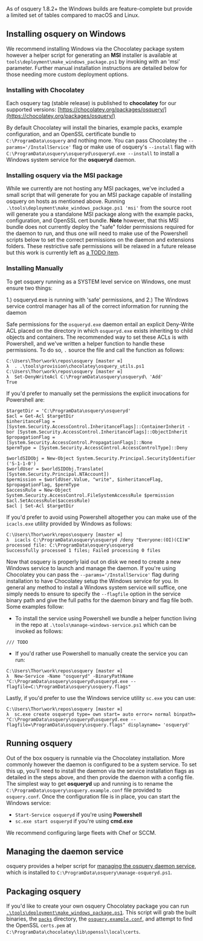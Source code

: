 As of osquery 1.8.2+ the Windows builds are feature-complete but provide a limited set of tables compared to macOS and Linux.

## Installing osquery on Windows
We recommend installing Windows via the Chocolatey package system however a helper script for generating an **MSI** installer is available at `tools\deployment\make_windows_package.ps1` by invoking with an 'msi' parameter. Further manual installation instructions are detailed below for those needing more custom deployment options.

### Installing with Chocolatey
Each osquery tag (stable release) is published to **chocolatey** for our supported versions: [https://chocolatey.org/packages/osquery/](https://chocolatey.org/packages/osquery/)

By default Chocolatey will install the binaries, example packs, example configuration, and an OpenSSL certificate bundle to `C:\ProgramData\osquery` and nothing more. You can pass Chocolatey the `--params='/InstallService'` flag or make use of osquery's `--install` flag with `C:\ProgramData\osquery\osqueryd\osqueryd.exe --install` to install a Windows system service for the **osqueryd** daemon.

### Installing osquery via the MSI package
While we currently are not hosting any MSI packages, we've included a small script that will generate for you an MSI package capable of installing osquery on hosts as mentioned above. Running `.\tools\deployment\make_windows_package.ps1 'msi'` from the source root will generate you a standalone MSI package along with the example packs, configuration, and OpenSSL cert bundle. **Note** however, that this MSI bundle does not currently deploy the "safe" folder permissions required for the daemon to run, and thus one will need to make use of the Powershell scripts below to set the correct permissions on the daemon and extensions folders. These restrictive safe permissions will be relaxed in a future release but this work is currently left as [a TODO item](https://github.com/facebook/osquery/issues/3704).

### Installing Manually
To get osquery running as a SYSTEM level service on Windows, one must ensure two things:

1.) osqueryd.exe is running with 'safe' permissions, and
2.) The Windows service control manager has all of the correct information for running the daemon

Safe permissions for the `osqueryd.exe` daemon entail an explicit Deny-Write ACL placed on the directory in which `osqueryd.exe` exists inheriting to child objects and containers. The recommended way to set these ACLs is with Powershell, and we've written a helper function to handle these permissions. To do so, `.` source the file and call the function as follows:
```
C:\Users\Thor\work\repos\osquery [master ≡]
λ  . .\tools\provision\chocolatey\osquery_utils.ps1
C:\Users\Thor\work\repos\osquery [master ≡]
λ  Set-DenyWriteAcl C:\ProgramData\osquery\osqueryd\ 'Add'
True
```
If you'd prefer to manually set the permissions the explicit invocations for Powershell are:
```
$targetDir = 'C:\ProgramData\osquery\osqueryd'
$acl = Get-Acl $targetDir
$inheritanceFlag = [System.Security.AccessControl.InheritanceFlags]::ContainerInherit -bor [System.Security.AccessControl.InheritanceFlags]::ObjectInherit
$propagationFlag = [System.Security.AccessControl.PropagationFlags]::None
$permType = [System.Security.AccessControl.AccessControlType]::Deny

$worldSIDObj = New-Object System.Security.Principal.SecurityIdentifier ('S-1-1-0')
$worldUser = $worldSIDObj.Translate( [System.Security.Principal.NTAccount])
$permission = $worldUser.Value, "write", $inheritanceFlag, $propagationFlag, $permType
$accessRule = New-Object System.Security.AccessControl.FileSystemAccessRule $permission
$acl.SetAccessRule($accessRule)
$acl | Set-Acl $targetDir
```
If you'd prefer to avoid using Powershell altogether you can make use of the `icacls.exe` utility provided by Windows as follows:
```
C:\Users\Thor\work\repos\osquery [master ≡]
λ  icacls C:\ProgramData\osquery\osqueryd /deny "Everyone:(OI)(CI)W"
processed file: C:\ProgramData\osquery\osqueryd
Successfully processed 1 files; Failed processing 0 files
```
Now that osquery is properly laid out on disk we need to create a new Windows service to launch and manage the daemon. If you're using Chocolatey you can pass the `--params='/InstallService'` flag during installation to have Chocolatey setup the Windows service for you. In general any method to install a Windows system service will suffice, one simply needs to ensure to specify the `--flagfile` option in the service binary path and give the full paths for the daemon binary and flag file both. Some examples follow:

* To install the service using Powershell we bundle a helper function living in the repo at `.\tools\manage-windows-service.ps1` which can be invoked as follows:
````
/// TODO
````
* If you'd rather use Powershell to manually create the service you can run:
```
C:\Users\Thor\work\repos\osquery [master ≡]
λ  New-Service -Name "osqueryd" -BinaryPathName "C:\ProgramData\osquery\osqueryd\osqueryd.exe --flagfile=C:\ProgramData\osquery\osquery.flags"
```
Lastly, if you'd prefer to use the Windows service utility `sc.exe` you can use:
```
C:\Users\Thor\work\repos\osquery [master ≡]
λ  sc.exe create osqueryd type= own start= auto error= normal binpath= "C:\ProgramData\osquery\osqueryd\osqueryd.exe --flagfile=\ProgramData\osquery\osquery.flags" displayname= 'osqueryd'
```

## Running osquery

Out of the box osquery is runnable via the Chocolatey installation. More commonly however the daemon is configured to be a system service. To set this up, you'll need to install the daemon via the service installation flags as detailed in the steps above, and then provide the daemon with a config file. The simplest way to get **osqueryd** up and running is to rename the `C:\ProgramData\osquery\osquery.example.conf` file provided to `osquery.conf`. Once the configuration file is in place, you can start the Windows service:
* `Start-Service osqueryd` if you're using **Powershell**
* `sc.exe start osqueryd` if you're using **cmd.exe**

We recommend configuring large fleets with Chef or SCCM.

## Managing the daemon service

osquery provides a helper script for [managing the osquery daemon service](https://github.com/facebook/osquery/blob/master/tools/manage-osqueryd.ps1), which is installed to `C:\ProgramData\osquery\manage-osqueryd.ps1`.

## Packaging osquery

If you'd like to create your own osquery Chocolatey package you can run [`.\tools\deployment\make_windows_package.ps1`](https://github.com/facebook/osquery/blob/master/tools/deployment/make_windows_package.ps1).  This script will grab the built binaries, the [`packs`](https://github.com/facebook/osquery/blob/master/packs) directory, the [`osquery.example.conf`](https://github.com/facebook/osquery/blob/master/tools/deployment/osquery.example.conf), and attempt to find the OpenSSL `certs.pem` at `C:\ProgramData\chocolatey\lib\openssl\local\certs`.
